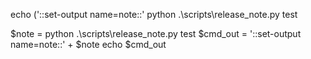 echo ('::set-output name=note::'
python .\scripts\release_note.py test

$note = python .\scripts\release_note.py test
$cmd_out = '::set-output name=note::' + $note
echo $cmd_out